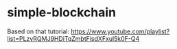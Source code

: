 # simple-blockchain
Based on that tutorial: https://www.youtube.com/playlist?list=PLzvRQMJ9HDiTqZmbtFisdXFxul5k0F-Q4
